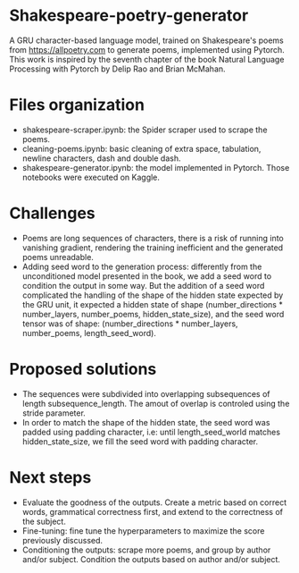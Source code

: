 # Shakespeare-poetry-generator

A GRU character-based language model, trained on Shakespeare's poems from https://allpoetry.com to generate poems, implemented using Pytorch. 
This work is inspired by the seventh chapter of the book Natural Language Processing with Pytorch by Delip Rao and Brian McMahan.

# Files organization
* shakespeare-scraper.ipynb: the Spider scraper used to scrape the poems.
* cleaning-poems.ipynb: basic cleaning of extra space, tabulation, newline characters, dash and double dash.
* shakespeare-generator.ipynb: the model implemented in Pytorch.
Those notebooks were executed on Kaggle.

# Challenges
* Poems are long sequences of characters, there is a risk of running into vanishing gradient, rendering the training inefficient and the generated poems unreadable.
* Adding seed word to the generation process: differently from the unconditioned model presented in the book, we add a seed word to condition the output in some way. But the addition of a seed word complicated the handling of the shape of the hidden state expected by the GRU unit, it expected a hidden state of shape (number_directions * number_layers, number_poems, hidden_state_size), and the seed word tensor was of shape: (number_directions * number_layers, number_poems, length_seed_word).

# Proposed solutions
* The sequences were subdivided into overlapping subsequences of length subsequence_length. The amout of overlap is controled using the stride parameter.
* In order to match the shape of the hidden state, the seed word was padded using padding character, i.e: until length_seed_world matches hidden_state_size, we fill the seed word with padding character.

# Next steps
* Evaluate the goodness of the outputs. Create a metric based on correct words, grammatical correctness first, and extend to the correctness of the subject.
* Fine-tuning: fine tune the hyperparameters to maximize the score previously discussed.
* Conditioning the outputs: scrape more poems, and group by author and/or subject. Condition the outputs based on author and/or subject.

